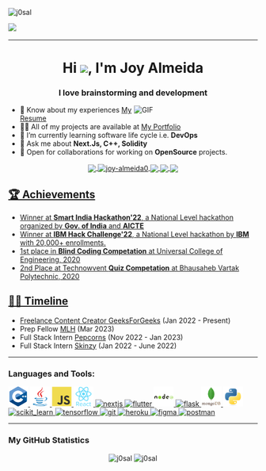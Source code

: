<p align="left"> <img src="https://komarev.com/ghpvc/?username=j0sal&label=Profile%20views&color=0e75b6&style=flat" alt="j0sal" /> </p>
<img src="https://user-images.githubusercontent.com/52382282/232130886-ad3ac1bf-ad37-4c5c-b4a6-c5046a6037da.png"/>

---

<h1 align="center">Hi <img src="https://github.com/TheDudeThatCode/TheDudeThatCode/blob/master/Assets/Hi.gif" width="29">, I'm Joy Almeida</h1>
<h3 align="center">I love brainstorming and development</h3>
<img align="right" alt="GIF" src="https://raw.githubusercontent.com/saadeghi/saadeghi/master/dino.gif" width="250"/>

- 📄 Know about my experiences [My Resume](https://drive.google.com/file/d/1IUY_Sb8Ibx8mlEOSG_T00xeDtKETQ3QM/view?usp=sharing)
- 👨‍💻 All of my projects are available at [My Portfolio](https://joy-almeida.netlify.app/)
- 🌱 I’m currently learning software life cycle i.e. **DevOps**
- 💬 Ask me about **Next.Js, C++, Solidity**
- 🔭 Open for collaborations for working on **OpenSource** projects.
<!-- - 🔭 I’m currently working on [**Expense Tracker**](https://github.com/J0SAL/Decentralized-Expense-Tracker) -->

<p align="center">
  <a href="joy.almeida0@gmail.com" target="blank"><img align="center" src="https://img.shields.io/badge/Gmail-D14836?style=for-the-badge&logo=gmail&logoColor=white" />
  <a href="https://linkedin.com/in/joy-almeida0" target="blank"><img align="center" src="https://img.shields.io/badge/LinkedIn-0077B5?style=for-the-badge&logo=linkedin&logoColor=white" alt="joy-almeida0"/>
  <a href="https://twitter.com/_j0sal" target="blank"><img align="center" src="https://img.shields.io/badge/Twitter-%231DA1F2.svg?style=for-the-badge&logo=Twitter&logoColor=white" />
  <a href="https://www.youtube.com/channel/UCtnwc3rH9lmKH6DVjTddMGA" target="blank"><img align="center" src="https://img.shields.io/badge/YouTube-%23FF0000.svg?style=for-the-badge&logo=YouTube&logoColor=white" />
  <a href="https://www.leetcode.com/j0sal" target="blank"><img align="center" src="https://img.shields.io/badge/-LeetCode-FFA116?style=for-the-badge&logo=LeetCode&logoColor=black" />
</p>
  

## 🏆 Achievements
- Winner at **Smart India Hackathon'22**, a National Level hackathon organized by **Gov. of India** and **AICTE**
- Winner at **IBM Hack Challenge'22**, a National Level hackathon by **IBM** with 20,000+ enrollments.
- 1st place in **Blind Coding Competation** at Universal College of Engineering, 2020
- 2nd Place at Technowvent **Quiz Competation** at Bhausaheb Vartak Polytechnic, 2020


<!-- [![@j0sal's Holopin board](https://holopin.me/j0sal)](https://holopin.io/@j0sal) -->

  
## 🏃‍♂️ Timeline
- Freelance Content Creator [GeeksForGeeks](https://www.geeksforgeeks.org/) (Jan 2022 - Present)
- Prep Fellow [MLH](http://fellowship.mlh.io/) (Mar 2023)
- Full Stack Intern [Pepcorns](https://pepcorns.com/) (Nov 2022 - Jan 2023)
- Full Stack Intern [Skinzy](https://skinzy.in/) (Jan 2022 - June 2022)
---

<h3 align="left">Languages and Tools:</h3>
<p align="left">  
  <a href="https://www.w3schools.com/cpp/" target="_blank"> 
    <img src="https://raw.githubusercontent.com/devicons/devicon/master/icons/cplusplus/cplusplus-original.svg" alt="cplusplus" width="40" height="40"/> 
  </a> 
  <a href="https://www.java.com" target="_blank">
    <img src="https://raw.githubusercontent.com/devicons/devicon/master/icons/java/java-original.svg" alt="java" width="40" height="40"/>
  </a> 
  <a href="https://developer.mozilla.org/en-US/docs/Web/JavaScript" target="_blank"> 
    <img src="https://raw.githubusercontent.com/devicons/devicon/master/icons/javascript/javascript-original.svg" alt="javascript" width="40" height="40"/> 
  </a> 
  <a href="https://reactjs.org/" target="_blank">
    <img src="https://raw.githubusercontent.com/devicons/devicon/master/icons/react/react-original-wordmark.svg" alt="react" width="40" height="40"/> 
  </a> 
  <a href="https://nextjs.org/" target="_blank" rel="noreferrer"> 
    <img src="https://cdn.worldvectorlogo.com/logos/nextjs-2.svg" alt="nextjs" width="40" height="40"/>
  </a>
  <a href="https://flutter.dev" target="_blank"> 
    <img src="https://www.vectorlogo.zone/logos/flutterio/flutterio-icon.svg" alt="flutter" width="40" height="40"/> 
  </a>
   <a href="https://nodejs.org" target="_blank">
    <img src="https://raw.githubusercontent.com/devicons/devicon/master/icons/nodejs/nodejs-original-wordmark.svg" alt="nodejs" width="40" height="40"/>
  </a> 
  <a href="https://flask.palletsprojects.com/" target="_blank"> 
    <img src="https://www.vectorlogo.zone/logos/pocoo_flask/pocoo_flask-icon.svg" alt="flask" width="40" height="40"/> 
  </a> 
  <a href="https://www.mongodb.com/" target="_blank"> 
    <img src="https://raw.githubusercontent.com/devicons/devicon/master/icons/mongodb/mongodb-original-wordmark.svg" alt="mongodb" width="40" height="40"/>
  </a> 
  <!-- <a href="https://www.mysql.com/" target="_blank"> 
    <img src="https://raw.githubusercontent.com/devicons/devicon/master/icons/mysql/mysql-original-wordmark.svg" alt="mysql" width="40" height="40"/>
  </a> -->
  <a href="https://www.python.org" target="_blank"> 
    <img src="https://raw.githubusercontent.com/devicons/devicon/master/icons/python/python-original.svg" alt="python" width="40" height="40"/>
  </a> 
  <a href="https://scikit-learn.org/" target="_blank"> 
    <img src="https://upload.wikimedia.org/wikipedia/commons/0/05/Scikit_learn_logo_small.svg" alt="scikit_learn" width="40" height="40"/> 
  </a>
  <a href="https://www.tensorflow.org" target="_blank" rel="noreferrer"> 
    <img src="https://www.vectorlogo.zone/logos/tensorflow/tensorflow-icon.svg" alt="tensorflow" width="40" height="40"/> 
  </a>
  <a href="https://git-scm.com/" target="_blank" rel="noreferrer"> 
    <img src="https://www.vectorlogo.zone/logos/git-scm/git-scm-icon.svg" alt="git" width="40" height="40"/> 
  </a> 
 <!-- <a href="https://firebase.google.com/" target="_blank" rel="noreferrer"> 
    <img src="https://www.vectorlogo.zone/logos/firebase/firebase-icon.svg" alt="firebase" width="40" height="40"/> 
  </a> -->
  <a href="https://heroku.com" target="_blank" rel="noreferrer"> 
    <img src="https://www.vectorlogo.zone/logos/heroku/heroku-icon.svg" alt="heroku" width="40" height="40"/> 
  </a>
  <a href="https://www.figma.com/" target="_blank">
    <img src="https://www.vectorlogo.zone/logos/figma/figma-icon.svg" alt="figma" width="40" height="40"/>
  </a> 
  <a href="https://postman.com" target="_blank"> 
    <img src="https://www.vectorlogo.zone/logos/getpostman/getpostman-icon.svg" alt="postman" width="40" height="40"/> 
  </a>
  </a> 
</p>

---
<!-- 📈 -->
<h3 align="left"> My GitHub Statistics</h3>
<p align="center">
    <img align="center" src="https://github-readme-streak-stats.herokuapp.com/?user=J0SAL&theme=github-dark-blue" alt="j0sal" />
    <img align="center" src="https://github-readme-stats.vercel.app/api?username=J0SAL&theme=github_dark&show_icons=true&locale=en" alt="j0sal" />
</p>

